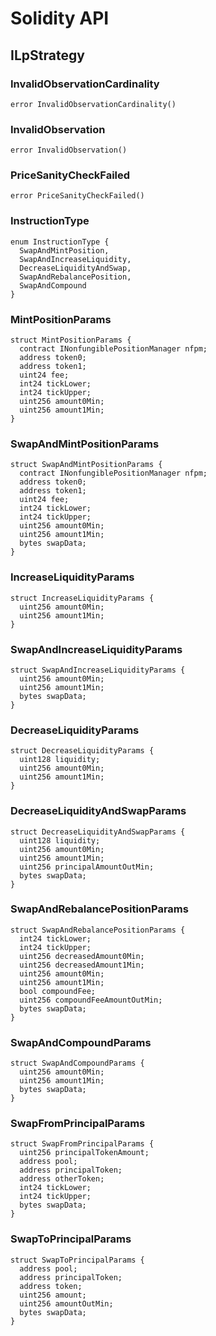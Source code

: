 # Solidity API

## ILpStrategy

### InvalidObservationCardinality

```solidity
error InvalidObservationCardinality()
```

### InvalidObservation

```solidity
error InvalidObservation()
```

### PriceSanityCheckFailed

```solidity
error PriceSanityCheckFailed()
```

### InstructionType

```solidity
enum InstructionType {
  SwapAndMintPosition,
  SwapAndIncreaseLiquidity,
  DecreaseLiquidityAndSwap,
  SwapAndRebalancePosition,
  SwapAndCompound
}
```

### MintPositionParams

```solidity
struct MintPositionParams {
  contract INonfungiblePositionManager nfpm;
  address token0;
  address token1;
  uint24 fee;
  int24 tickLower;
  int24 tickUpper;
  uint256 amount0Min;
  uint256 amount1Min;
}
```

### SwapAndMintPositionParams

```solidity
struct SwapAndMintPositionParams {
  contract INonfungiblePositionManager nfpm;
  address token0;
  address token1;
  uint24 fee;
  int24 tickLower;
  int24 tickUpper;
  uint256 amount0Min;
  uint256 amount1Min;
  bytes swapData;
}
```

### IncreaseLiquidityParams

```solidity
struct IncreaseLiquidityParams {
  uint256 amount0Min;
  uint256 amount1Min;
}
```

### SwapAndIncreaseLiquidityParams

```solidity
struct SwapAndIncreaseLiquidityParams {
  uint256 amount0Min;
  uint256 amount1Min;
  bytes swapData;
}
```

### DecreaseLiquidityParams

```solidity
struct DecreaseLiquidityParams {
  uint128 liquidity;
  uint256 amount0Min;
  uint256 amount1Min;
}
```

### DecreaseLiquidityAndSwapParams

```solidity
struct DecreaseLiquidityAndSwapParams {
  uint128 liquidity;
  uint256 amount0Min;
  uint256 amount1Min;
  uint256 principalAmountOutMin;
  bytes swapData;
}
```

### SwapAndRebalancePositionParams

```solidity
struct SwapAndRebalancePositionParams {
  int24 tickLower;
  int24 tickUpper;
  uint256 decreasedAmount0Min;
  uint256 decreasedAmount1Min;
  uint256 amount0Min;
  uint256 amount1Min;
  bool compoundFee;
  uint256 compoundFeeAmountOutMin;
  bytes swapData;
}
```

### SwapAndCompoundParams

```solidity
struct SwapAndCompoundParams {
  uint256 amount0Min;
  uint256 amount1Min;
  bytes swapData;
}
```

### SwapFromPrincipalParams

```solidity
struct SwapFromPrincipalParams {
  uint256 principalTokenAmount;
  address pool;
  address principalToken;
  address otherToken;
  int24 tickLower;
  int24 tickUpper;
  bytes swapData;
}
```

### SwapToPrincipalParams

```solidity
struct SwapToPrincipalParams {
  address pool;
  address principalToken;
  address token;
  uint256 amount;
  uint256 amountOutMin;
  bytes swapData;
}
```

